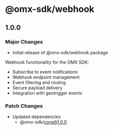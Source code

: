 # @omx-sdk/webhook

## 1.0.0

### Major Changes

- Initial release of @omx-sdk/webhook package

Webhook functionality for the OMX SDK:
- Subscribe to event notifications
- Webhook endpoint management
- Event filtering and routing
- Secure payload delivery
- Integration with geotrigger events

### Patch Changes

- Updated dependencies
  - @omx-sdk/core@1.0.0
